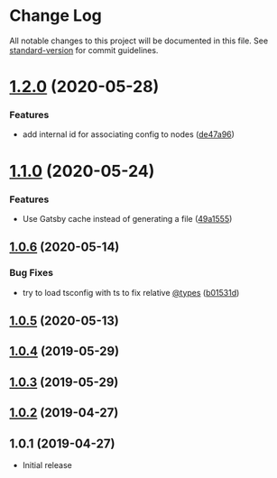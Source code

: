 # Change Log

All notable changes to this project will be documented in this file. See [standard-version](https://github.com/conventional-changelog/standard-version) for commit guidelines.

# [1.2.0](https://github.com/kamranayub/gatsby-source-typedoc/compare/v1.1.0...v1.2.0) (2020-05-28)


### Features

* add internal id for associating config to nodes ([de47a96](https://github.com/kamranayub/gatsby-source-typedoc/commit/de47a96))



# [1.1.0](https://github.com/kamranayub/gatsby-source-typedoc/compare/v1.0.6...v1.1.0) (2020-05-24)


### Features

* Use Gatsby cache instead of generating a file ([49a1555](https://github.com/kamranayub/gatsby-source-typedoc/commit/49a1555))



## [1.0.6](https://github.com/kamranayub/gatsby-source-typedoc/compare/v1.0.5...v1.0.6) (2020-05-14)


### Bug Fixes

* try to load tsconfig with ts to fix relative [@types](https://github.com/types) ([b01531d](https://github.com/kamranayub/gatsby-source-typedoc/commit/b01531d))



## [1.0.5](https://github.com/kamranayub/gatsby-source-typedoc/compare/v1.0.4...v1.0.5) (2020-05-13)



## [1.0.4](https://github.com/kamranayub/gatsby-source-typedoc/compare/v1.0.3...v1.0.4) (2019-05-29)



## [1.0.3](https://github.com/kamranayub/gatsby-source-typedoc/compare/v1.0.2...v1.0.3) (2019-05-29)



## [1.0.2](https://github.com/kamranayub/gatsby-source-typedoc/compare/v1.0.1...v1.0.2) (2019-04-27)



## 1.0.1 (2019-04-27)

- Initial release